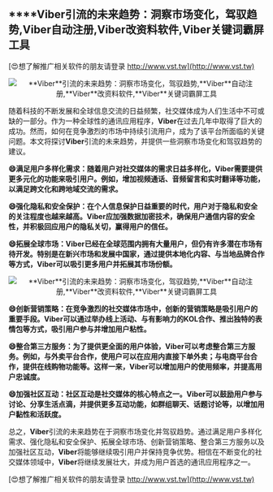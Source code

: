## ****Viber**引流的未来趋势：洞察市场变化，驾驭趋势,**Viber**自动注册,**Viber**改资料软件,**Viber**关键词霸屏工具**

[😍想了解推广相关软件的朋友请登录 http://www.vst.tw](http://www.vst.tw)

 <center><img src="https://vst.tw/MP4/tuiguang/png/0.png" alt="**Viber**引流的未来趋势：洞察市场变化，驾驭趋势,**Viber**自动注册,**Viber**改资料软件,**Viber**关键词霸屏工具"></center>

随着科技的不断发展和全球信息交流的日益频繁，社交媒体成为人们生活中不可或缺的一部分。作为一种全球性的通讯应用程序，**Viber**在过去几年中取得了巨大的成功。然而，如何在竞争激烈的市场中持续引流用户，成为了该平台所面临的关键问题。本文将探讨**Viber**引流的未来趋势，并提供一些洞察市场变化和驾驭趋势的建议。

**😄满足用户多样化需求：随着用户对社交媒体的需求日益多样化，**Viber**需要提供更多元化的功能来吸引用户。例如，增加视频通话、音频留言和实时翻译等功能，以满足跨文化和跨地域交流的需求。**

**😄强化隐私和安全保护：在个人信息保护日益重要的时代，用户对于隐私和安全的关注程度也越来越高。**Viber**应加强数据加密技术，确保用户通信内容的安全性，并积极回应用户的隐私关切，赢得用户的信任。**

**😄拓展全球市场：**Viber**已经在全球范围内拥有大量用户，但仍有许多潜在市场有待开发。特别是在新兴市场和发展中国家，通过提供本地化内容、与当地品牌合作等方式，**Viber**可以吸引更多用户并拓展其市场份额。**

 <center><img src="https://vst.tw/MP4/tuiguang/png/6.png" alt="**Viber**引流的未来趋势：洞察市场变化，驾驭趋势,**Viber**自动注册,**Viber**改资料软件,**Viber**关键词霸屏工具"></center>

**😄创新营销策略：在竞争激烈的社交媒体市场中，创新的营销策略是吸引用户的重要手段。**Viber**可以通过举办线上活动、与有影响力的KOL合作、推出独特的表情包等方式，吸引用户参与并增加用户粘性。**

**😄整合第三方服务：为了提供更全面的用户体验，**Viber**可以考虑整合第三方服务。例如，与外卖平台合作，使用户可以在应用内直接下单外卖；与电商平台合作，提供在线购物功能等。这样一来，**Viber**可以增加用户的使用频率，并提高用户忠诚度。**

**😄加强社区互动：社区互动是社交媒体的核心特点之一。**Viber**可以鼓励用户参与讨论、分享生活点滴，并提供更多互动功能，如群组聊天、话题讨论等，以增加用户黏性和活跃度。**

总之，**Viber**引流的未来趋势在于洞察市场变化并驾驭趋势。通过满足用户多样化需求、强化隐私和安全保护、拓展全球市场、创新营销策略、整合第三方服务以及加强社区互动，**Viber**将能够继续吸引用户并保持竞争优势。相信在不断变化的社交媒体领域中，**Viber**将继续发展壮大，并成为用户首选的通讯应用程序之一。

[😍想了解推广相关软件的朋友请登录 http://www.vst.tw](http://www.vst.tw)



